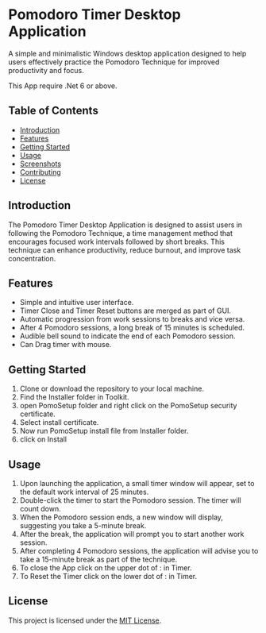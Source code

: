 # Pomodoro Timer Desktop Application

A simple and minimalistic Windows desktop application designed to help users effectively practice the Pomodoro Technique for improved productivity and focus.

This App require .Net 6 or above.

## Table of Contents

- [Introduction](#introduction)
- [Features](#features)
- [Getting Started](#getting-started)
- [Usage](#usage)
- [Screenshots](#screenshots)
- [Contributing](#contributing)
- [License](#license)

## Introduction

The Pomodoro Timer Desktop Application is designed to assist users in following the Pomodoro Technique, a time management method that encourages focused work intervals followed by short breaks. This technique can enhance productivity, reduce burnout, and improve task concentration.

## Features

- Simple and intuitive user interface.
- Timer Close and Timer Reset buttons are merged as part of GUI.
- Automatic progression from work sessions to breaks and vice versa.
- After 4 Pomodoro sessions, a long break of 15 minutes is scheduled.
- Audible bell sound to indicate the end of each Pomodoro session.
- Can Drag timer with mouse.

## Getting Started

1. Clone or download the repository to your local machine.
2. Find the Installer folder in Toolkit.
3. open PomoSetup folder and right click on the PomoSetup security certificate.
4. Select install certificate.
5. Now run PomoSetup install file from Installer folder.
6. click on Install

## Usage

1. Upon launching the application, a small timer window will appear, set to the default work interval of 25 minutes.
2. Double-click the timer to start the Pomodoro session. The timer will count down.
3. When the Pomodoro session ends, a new window will display, suggesting you take a 5-minute break.
4. After the break, the application will prompt you to start another work session.
5. After completing 4 Pomodoro sessions, the application will advise you to take a 15-minute break as part of the technique.
6. To close the App click on the upper dot of  :  in Timer.
7. To Reset the Timer click on the lower dot of  :  in Timer.


## License

This project is licensed under the [MIT License](LICENSE).


